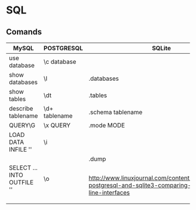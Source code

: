 # SQL

## Comands

| MySQL                            | POSTGRESQL        |  SQLite
|----------------------------------|-------------------|----------------------
| use database                     | \c database       |
| show databases                   | \l                | .databases
| show tables                      | \dt               | .tables
| describe tablename               | \d+ tablename     | .schema tablename
| QUERY\G                          | \x QUERY          | .mode MODE
| LOAD DATA INFILE '<file>'        | \i <file>         |
| SELECT ... INTO OUTFILE '<file>' | \o <file>         | .dump <table>


http://www.linuxjournal.com/content/mariadbmysql-postgresql-and-sqlite3-comparing-command-line-interfaces